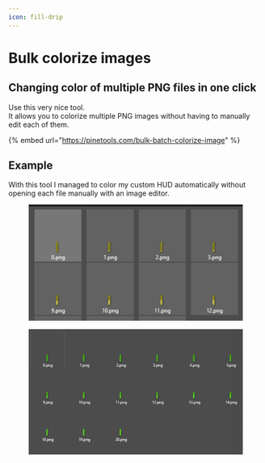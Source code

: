 ```yaml
---
icon: fill-drip
---
```


# Bulk colorize images

## Changing color of multiple PNG files in one click

Use this very nice tool.\
It allows you to colorize multiple PNG images without having to manually edit each of them.

{% embed url="https://pinetools.com/bulk-batch-colorize-image" %}

## Example

With this tool I managed to color my custom HUD automatically without opening each file manually with an image editor.

<figure><img src="../.gitbook/assets/image (1) (1) (1) (1) (1) (1) (1).png" alt=""><figcaption></figcaption></figure>

<figure><img src="../.gitbook/assets/image (1) (1) (1) (1) (1) (1) (1) (1).png" alt=""><figcaption></figcaption></figure>
